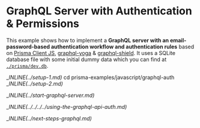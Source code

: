 # GraphQL Server with Authentication & Permissions

This example shows how to implement a **GraphQL server with an email-password-based authentication workflow and authentication rules** based on [Prisma Client JS](https://photonjs.prisma.io/), [graphql-yoga](https://github.com/prisma/graphql-yoga) & [graphql-shield](https://github.com/maticzav/graphql-shield). It uses a SQLite database file with some initial dummy data which you can find at [`./prisma/dev.db`](./prisma/dev.db).

__INLINE(../_setup-1.md)__
cd prisma-examples/javascript/graphql-auth
__INLINE(../_setup-2.md)__

__INLINE(../_start-graphql-server.md)__

__INLINE(../../../../_using-the-graphql-api-auth.md)__

__INLINE(../_next-steps-graphql.md)__
